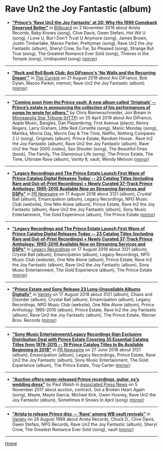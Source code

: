 # Rave Un2 the Joy Fantastic (album)

 - [**"Prince's 'Rave Un2 the Joy Fantastic' at 20: Why His 1999 Comeback Deserved Better"**](https://www.billboard.com/articles/columns/rock/8542107/prince-rave-un2-the-joy-fantastic-album) in [Billboard](https://www.billboard.com/) on 2 November 2019 about Arista Records, Baby Knows (song), Clive Davis, Gwen Stefani, Hot Wit U (song), I Love U, But I Don't Trust U Anymore (song), James Brown, Justin Timberlake, Maceo Parker, Prettyman (song), Rave Un2 the Joy Fantastic (album), Sheryl Crow, So Far, So Pleased (song), Strange But True (song), The Greatest Romance Ever Sold (song), Thieves in the Temple (song), Undisputed (song) ([mirror](https://web.archive.org/web/*/https://www.billboard.com/articles/columns/rock/8542107/prince-rave-un2-the-joy-fantastic-album))

----

 - [**"Rock and Roll Book Club: Ani DiFranco's 'No Walls and the Recurring Dream'"**](https://www.thecurrent.org/feature/2019/08/20/ani-difranco-no-walls) in [The Current](https://www.thecurrent.org/) on 21 August 2019 about Ani DiFranco, Bob Dylan, Maceo Parker, memoir, Rave Un2 the Joy Fantastic (album) ([mirror](https://web.archive.org/web/*/https://www.thecurrent.org/feature/2019/08/20/ani-difranco-no-walls))

----

 - [**"Coming soon from the Prince vault: A new album called ‘Originals’ -- Prince’s estate is announcing the collection of his performances of songs he wrote for others."**](http://www.startribune.com/coming-soon-from-the-prince-vault-a-new-album-called-originals/509009862/) by Chris Riemenschneider, Jon Bream in [Minneapolis Star Tribune (HTTP)](http://www.startribune.com/) on 25 April 2019 about Ani DiFranco, Apple Music, Bangles, Dan Piepenbring, First Avenue (place), Kenny Rogers, Larry Graham, Little Red Corvette (song), Manic Monday (song), Martika, Morris Day, Morris Day & The Time, Netflix, Nothing Compares 2 U (song), Originals (album), Prince Estate, Random House , Rave In2 the Joy Fantastic (album), Rave Un2 the Joy Fantastic (album), Rave Un2 the Year 2000 (video), Sex Shooter (song), The Beautiful Ones (book), The Family, The Glamorous Life (song), The Prince Estate, The Time, Ultimate Rave (album), Vanity 6, vault, Wendy Melvoin ([mirror](https://web.archive.org/web/*/http://www.startribune.com/coming-soon-from-the-prince-vault-a-new-album-called-originals/509009862/))

----

 - [**"Legacy Recordings and The Prince Estate Launch First Wave of Prince Catalog Digital Releases Today -- 23 Catalog Titles (including Rare and Out-of-Print Recordings) + Newly Curated 37-Track Prince Anthology: 1995-2010 Available Now on Streaming Services and DSPs"**](https://www.prnewswire.com/news-releases/legacy-recordings-and-the-prince-estate-launch-first-wave-of-prince-catalog-digital-releases-today-300698544.html) in [PR Newswire](https://www.prnewswire.com/) on 17 August 2018 about 3121 (album), Crystal Ball (album), Emancipation (album), Legacy Recordings, NPG Music Club (website), One Nite Alone (album), Prince Estate, Rave In2 the Joy Fantastic (album), Rave Un2 the Joy Fantastic (album), Sony Music Entertainment, The Gold Experience (album), The Prince Estate ([mirror](https://web.archive.org/web/*/https://www.prnewswire.com/news-releases/legacy-recordings-and-the-prince-estate-launch-first-wave-of-prince-catalog-digital-releases-today-300698544.html))

----

 - [**"Legacy Recordings and The Prince Estate Launch First Wave of Prince Catalog Digital Releases Today -- 23 Catalog Titles (including Rare and Out-of-Print Recordings) + Newly Curated 37-Track Prince Anthology: 1995-2010 Available Now on Streaming Services and DSPs"**](https://www.legacyrecordings.com/2018/08/17/legacy-recordings-and-the-prince-estate-launch-first-wave-of-prince-catalog-digital-releases-today/) in [Legacy Recordings](https://www.legacyrecordings.com/) on 17 August 2018 about 3121 (album), Crystal Ball (album), Emancipation (album), Legacy Recordings, NPG Music Club (website), One Nite Alone (album), Prince Estate, Rave In2 the Joy Fantastic (album), Rave Un2 the Joy Fantastic (album), Sony Music Entertainment, The Gold Experience (album), The Prince Estate ([mirror](https://web.archive.org/web/*/https://www.legacyrecordings.com/2018/08/17/legacy-recordings-and-the-prince-estate-launch-first-wave-of-prince-catalog-digital-releases-today/))

----

 - [**"Prince Estate and Sony Release 23 Long-Unavailable Albums Digitally"**](https://variety.com/2018/biz/news/prince-estate-and-sony-release-23-long-unavailable-albums-digitally-1202908647/) in [Variety](https://variety.com/) on 17 August 2018 about 3121 (album), Chaos and Disorder (album), Crystal Ball (album), Emancipation (album), Legacy Recordings, NPG Music Club (website), One Nite Alone (album), Prince Anthology: 1995-2010 (album), Prince Estate, Rave In2 the Joy Fantastic (album), Rave Un2 the Joy Fantastic (album), The Prince Estate, Warner Bros. Records ([mirror](https://web.archive.org/web/*/https://variety.com/2018/biz/news/prince-estate-and-sony-release-23-long-unavailable-albums-digitally-1202908647/))

----

 - [**"Sony Music Entertainment/Legacy Recordings Sign Exclusive Distribution Deal with Prince Estate Covering 35 Essential Catalog Titles from 1978-2015 -- 19 Prince Catalog Titles to Be Available Beginning in 2018"**](https://www.prnewswire.com/news-releases/sony-music-entertainmentlegacy-recordings-sign-exclusive-distribution-deal-with-prince-estate-covering-35-essential-catalog-titles-from-1978-2015-300672798.html) in [PR Newswire](https://www.prnewswire.com/) on 27 June 2018 about 3121 (album), Emancipation (album), Legacy Recordings, Prince Estate, Rave Un2 the Joy Fantastic (album), Sony Music Entertainment, The Gold Experience (album), The Prince Estate, Troy Carter ([mirror](https://web.archive.org/web/*/https://www.prnewswire.com/news-releases/sony-music-entertainmentlegacy-recordings-sign-exclusive-distribution-deal-with-prince-estate-covering-35-essential-catalog-titles-from-1978-2015-300672798.html))

----

 - [**"Auction offers never-released Prince recordings, guitar, ex’s wedding dress"**](https://apnews.com/a37b4dffd41e4f0aa89ed41ee05e4185) by Paul Walsh in [Associated Press News](https://apnews.com/) on 5 November 2017 about auction, contract, Got a Broken Heart Again (song), Mayte, Mayte Garcia, Michael Kirk, Owen Husney, Rave Un2 the Joy Fantastic (album), Sometimes It Snows In April (song) ([mirror](https://web.archive.org/web/*/https://apnews.com/a37b4dffd41e4f0aa89ed41ee05e4185))

----

 - [**"Arista to release Prince disc -- 'Rave' among WB vault revivals"**](https://variety.com/1999/music/news/arista-to-release-prince-disc-1117755083/) in [Variety](https://variety.com/) on 26 August 1999 about Arista Records, Chuck D., Clive Davis, Gwen Stefani, NPG Records, Rave Un2 the Joy Fantastic (album), Sheryl Crow, The Greatest Romance Ever Sold (song), vault ([mirror](https://web.archive.org/web/*/https://variety.com/1999/music/news/arista-to-release-prince-disc-1117755083/))

----

[Home](../)
